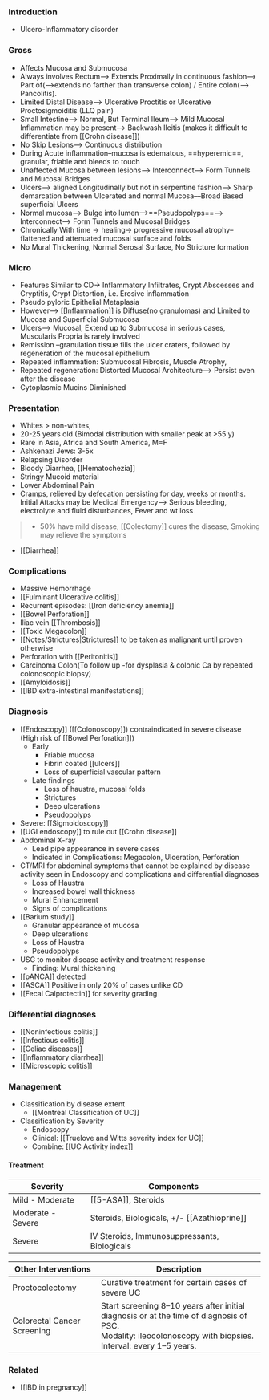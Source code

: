 ### Introduction
- Ulcero-Inflammatory disorder
### Gross
- Affects Mucosa and Submucosa 
- Always involves Rectum––> Extends Proximally in continuous fashion––> Part of(––>extends no farther than transverse colon) / Entire colon(––> Pancolitis).
- Limited Distal Disease––> Ulcerative Proctitis or Ulcerative Proctosigmoiditis (LLQ pain)
- Small Intestine––> Normal, But Terminal Ileum––> Mild Mucosal Inflammation may be present––> Backwash Ileitis (makes it difficult to differentiate from [[Crohn disease]])
- No Skip Lesions––> Continuous distribution
- During Acute inflammation–mucosa is edematous, ==hyperemic==, granular, friable and bleeds to touch
- Unaffected Mucosa between lesions––> Interconnect––> Form Tunnels and Mucosal Bridges
- Ulcers––> aligned Longitudinally but not in serpentine fashion––> Sharp demarcation between Ulcerated and normal Mucosa––Broad Based superficial Ulcers
- Normal mucosa––> Bulge into lumen––>==Pseudopolyps==––> Interconnect––> Form Tunnels and Mucosal Bridges
- Chronically With time → healing→ progressive mucosal atrophy–flattened and attenuated mucosal surface and folds
- No Mural Thickening, Normal Serosal Surface, No Stricture formation


### Micro 
- Features Similar to CD→ Inflammatory Infiltrates, Crypt Abscesses and Cryptitis, Crypt Distortion, i.e. Erosive inflammation
- Pseudo pyloric Epithelial Metaplasia
- However––> [[Inflammation]] is Diffuse(no granulomas) and Limited to Mucosa and Superficial Submucosa
- Ulcers––> Mucosal, Extend up to Submucosa in serious cases, Muscularis Propria is rarely involved
- Remission –granulation tissue fills the ulcer craters, followed by regeneration of the mucosal epithelium
- Repeated inflammation: Submucosal Fibrosis, Muscle Atrophy, 
- Repeated regeneration: Distorted Mucosal Architecture––> Persist even after the disease
- Cytoplasmic Mucins Diminished

### Presentation
- Whites > non-whites, 
- 20-25 years old (Bimodal distribution with smaller peak at >55 y)
- Rare in Asia, Africa and South America, M=F
- Ashkenazi Jews: 3-5x 
- Relapsing Disorder
- Bloody Diarrhea, [[Hematochezia]]
- Stringy Mucoid material
- Lower Abdominal Pain
- Cramps, relieved by defecation persisting for day, weeks or months. Initial Attacks may be Medical Emergency––> Serious bleeding, electrolyte and fluid disturbances, Fever and wt loss
>	- 50% have mild disease, [[Colectomy]] cures the disease, Smoking may relieve the symptoms
- [[Diarrhea]] 
### Complications
- Massive Hemorrhage
- [[Fulminant Ulcerative colitis]] 
- Recurrent episodes: [[Iron deficiency anemia]]
- [[Bowel Perforation]] 
- Iliac vein [[Thrombosis]] 
- [[Toxic Megacolon]] 
- [[Notes/Strictures|Strictures]] to be taken as malignant until proven otherwise 
- Perforation with [[Peritonitis]]
- Carcinoma Colon(To follow up -for dysplasia & colonic Ca by repeated colonoscopic biopsy)
- [[Amyloidosis]] 
- [[IBD extra-intestinal manifestations]] 
### Diagnosis
- [[Endoscopy]] ([[Colonoscopy]]) contraindicated in severe disease (High risk of [[Bowel Perforation]])
	- Early
		- Friable mucosa
		- Fibrin coated [[ulcers]]
		- Loss of superficial vascular pattern
	- Late findings
		- Loss of haustra, mucosal folds
		- Strictures
		- Deep ulcerations
		- Pseudopolyps
- Severe: [[Sigmoidoscopy]]
- [[UGI endoscopy]] to rule out [[Crohn disease]] 
- Abdominal X-ray
	- Lead pipe appearance in severe cases
	- Indicated in Complications: Megacolon, Ulceration, Perforation
- CT/MRI for abdominal symptoms that cannot be explained by disease activity seen in Endoscopy and complications and differential diagnoses
	- Loss of Haustra
	- Increased bowel wall thickness
	- Mural Enhancement
	- Signs of complications
- [[Barium study]] 
	- Granular appearance of mucosa
	- Deep ulcerations
	- Loss of Haustra
	- Pseudopolyps
- USG to monitor disease activity and treatment response
	- Finding: Mural thickening
- [[pANCA]] detected
- [[ASCA]] Positive in only 20% of cases unlike CD 
- [[Fecal Calprotectin]] for severity grading 

### Differential diagnoses
- [[Noninfectious colitis]] 
- [[Infectious colitis]] 
- [[Celiac diseases]]
- [[Inflammatory diarrhea]] 
- [[Microscopic colitis]] 

### Management
- Classification by disease extent
	- [[Montreal Classification of UC]] 
- Classification by Severity
	- Endoscopy
	- Clinical: [[Truelove and Witts severity index for UC]]
	- Combine: [[UC Activity index]] 

#### Treatment

| Severity          | Components                                   |
| ----------------- | -------------------------------------------- |
| Mild - Moderate   | [[5-ASA]], Steroids                          |
| Moderate - Severe | Steroids, Biologicals, +/- [[Azathioprine]]  |
| Severe            | IV Steroids, Immunosuppressants, Biologicals |

| Other Interventions         | Description                                                                                                                                                      |
| --------------------------- | ---------------------------------------------------------------------------------------------------------------------------------------------------------------- |
| Proctocolectomy             | Curative treatment for certain cases of severe UC                                                                                                                |
| Colorectal Cancer Screening | Start screening 8–10 years after initial diagnosis or at the time of diagnosis of PSC.<br>Modality: ileocolonoscopy with biopsies.<br>Interval: every 1–5 years. |

### Related
- [[IBD in pregnancy]] 
